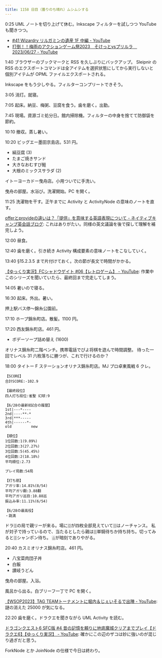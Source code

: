 ```yaml
---
title: 1158 日目（曇りのち晴れ）ムシムシする
---
```


0:25 UML ノートを切り上げて休む。Inkscape フィルターを試しつつ YouTube も聞きつつ。

* [#41 Wizardry リルガミンの遺産 1F 中編 - YouTube](https://www.youtube.com/watch?v=BMsa586fK1k)
* [打倒！！梅雨のアクションゲーム祭2023　そけっとvsプリルラ　2023/06/27 - YouTube](https://www.youtube.com/watch?v=8naqFxU5p58)

1:40 ブラウザーのブックマークと RSS を久しぶりにバックアップ。
Sleipnir の RSS のエクスポートコマンドは全アイテムを選択状態にしてから実行しないと個別アイテムが OPML ファイルエクスポートされる。

Inkscape をもう少しやる。フィルターコンプリートできそう。

3:05 消灯。就寝。

7:05 起床。納豆、梅粥、豆腐を食う。歯を磨く。出勤。

7:45 現場。資源ゴミ処分日。館内掃除機。フィルターの中身を捨てて防御袋を節約。

10:10 撤収。蒸し暑い。

10:20 ビッグエー墨田京島店。531 円。

* 絹豆腐 (3)
* たまご焼きサンド
* 大きなおむすび鮭
* 大根のミックスサラダ (2)

イトーヨーカドー曳舟店。小用ついでに手洗い。

曳舟の部屋。水浴び。洗濯開始。PC を開く。

11:25 洗濯物を干す。正午までに Activity と ActivityNode の意味のノートを直す。

[offerとprovideの違いは？「提供」を意味する英語表現について - ネイティブキャンプ英会話ブログ](https://nativecamp.net/blog/20230212-offer):
これはありがたい。同様の英文議論を後で探して理解を補完しよう。

12:00 昼食。

12:40 歯を磨く。引き続き Activity 構成要素の意味ノートをこなしていく。

13:40 §15.2.3.5 まで片付けておく。次の節が長文で時間がかかる。

[【ゆっくり実況】FCシャドウゲイト #06【レトロゲーム】 - YouTube](https://www.youtube.com/watch?v=nCegfdZ7pd0&list=PLolidDPmwWFS4Jd7zouByq9QZe2KnHuxW&index=6):
作業中このシリーズを聞いていたら、最終回まで完走してしまう。

14:05 暑いので寝る。

16:30 起床。外出。暑い。

押上駅バス停～錦糸公園前。

17:10 ホープ錦糸町店。散髪。1100 円。

17:20 西友錦糸町店。461 円。

* ボデーソープ詰め替え (1600)

オリナス錦糸町二階ベンチ。携帯電話でぴよ将棋を遊んで時間調整。
待った一回でレベル 31 六枚落ちに勝つが、これで行けるのか？

18:00 タイトー F ステーションオリナス錦糸町店。MJ プロ卓東風戦 6 クレ。

```text
【SCORE】
合計SCORE:-102.9

【最終段位】
四人打ち段位:雀聖 幻球:9

【6/28の最新8試合の履歴】
1st|---*----
2nd|----**-*
3rd|***-----
4th|------*-
old         new

【順位】
1位回数:1(9.09%)
2位回数:3(27.27%)
3位回数:5(45.45%)
4位回数:2(18.18%)
平均順位:2.73

プレイ局数:54局

【打ち筋】
アガリ率:14.81%(8/54)
平均アガリ翻:3.88翻
平均アガリ巡目:10.88巡
振込み率:11.11%(6/54)

【6/28の最高役】
・跳満
```

ドラ🀘の局で親リーが来る。場に🀗が四枚全部見えていて🀘はノーチャンス。
私が対子で持っているので、当たるとしたら親は🀘単騎待ちか持ち持ち。切ってみると🀘シャンポン待ち。
🀖が暗刻でありやがる。

20:40 カスミオリナス錦糸町店。461 円。

* 八宝菜肉団子丼
* 白飯
* 讃岐うどん

曳舟の部屋。入浴。

風呂から出る。白ブリーフ一丁で PC を開く。

[【WSOP2023】TAG TEAMトーナメントに堀内＆じぇいそるで出陣 - YouTube](https://www.youtube.com/watch?v=JfLRuH3JpSI):
謎の消えた 25000 が気になる。

22:20 歯を磨く。ドラクエを聞きながら UML Activity を読む。

[ドラゴンクエスト6 SFC版 #4 昔の記憶を頼りに地底魔城クリアまでプレイ【ドラクエ6】【ゆっくり実況】 - YouTube](https://www.youtube.com/watch?v=avztUsPm1Ks):
確かにこの辺のザコは妙に強いのが混じり過ぎだと思う。

ForkNode とか JoinNode の仕様で今日は終わり。
